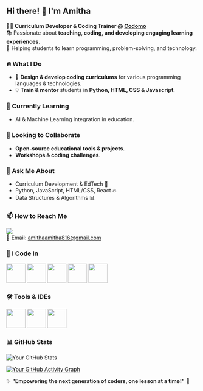 ## Hi there! 👋 I'm Amitha  

👨‍🏫 **Curriculum Developer & Coding Trainer @ [Codomo](https://www.codomo.in/)**  
📚 Passionate about **teaching, coding, and developing engaging learning experiences**.  
🚀 Helping students to learn programming, problem-solving, and technology.  


### 🔥 What I Do  
- 🎯 **Design & develop coding curriculums** for various programming languages & technologies.  
- 💡 **Train & mentor** students in **Python, HTML, CSS & Javascript**.  

### 🌱 Currently Learning  
- AI & Machine Learning integration in education.  

### 👯 Looking to Collaborate  
- **Open-source educational tools & projects**.    
- **Workshops & coding challenges**.  

### 💬 Ask Me About  
- Curriculum Development & EdTech 🚀  
- Python, JavaScript, HTML/CSS, React 🔥  
- Data Structures & Algorithms 📊  
 

### 📫 How to Reach Me  
[<img src="https://img.shields.io/badge/LinkedIn-0077B5?style=for-the-badge&logo=linkedin&logoColor=white" />](https://www.linkedin.com/in/amitha-mofficial/)  
📧 Email: amithaamitha816@gmail.com

### 🚀 I Code In  
<img height="50" width="50" src="https://img.icons8.com/color/48/000000/python.png"/>  <img height="50" width="50" src="https://img.icons8.com/color/48/000000/javascript.png"/> <img height="50" width="50" src="https://img.icons8.com/color/48/000000/html-5.png"/> <img height="50" width="50" src="https://img.icons8.com/color/48/000000/css3.png"/>  <img height="50" width="50" src="https://img.icons8.com/color/48/000000/react-native.png"/>  

### 🛠 Tools & IDEs  
<img height="50" width="50" src="https://img.icons8.com/color/48/000000/visual-studio-code-2019.png"/> <img height="50" width="50" src="https://img.icons8.com/color/48/000000/git.png"/> <img height="50" width="50" src="https://img.icons8.com/color/48/000000/microsoft-excel-2019.png"/>  

### 📊 GitHub Stats  
![Your GitHub Stats](https://github-readme-stats.vercel.app/api?username=your-github-username&theme=radical&show_icons=true)  

[![Your GitHub Activity Graph](https://github-readme-activity-graph.vercel.app/graph?username=your-github-username&theme=react-dark)](https://github.com/ashutosh00710/github-readme-activity-graph)  


✨ **"Empowering the next generation of coders, one lesson at a time!"** 🚀  
